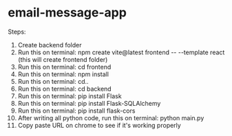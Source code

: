 # email-message-app

Steps:
1. Create backend folder
2. Run this on terminal: npm create vite@latest frontend -- --template react (this will create frontend folder)
3. Run this on terminal: cd frontend
4. Run this on terminal: npm install
5. Run this on terminal: cd..
6. Run this on terminal: cd backend
7. Run this on terminal: pip install Flask
8. Run this on terminal: pip install Flask-SQLAlchemy
9. Run this on terminal: pip install flask-cors
10. After writing all python code, run this on terminal: python main.py
11. Copy paste URL on chrome to see if it's working properly
